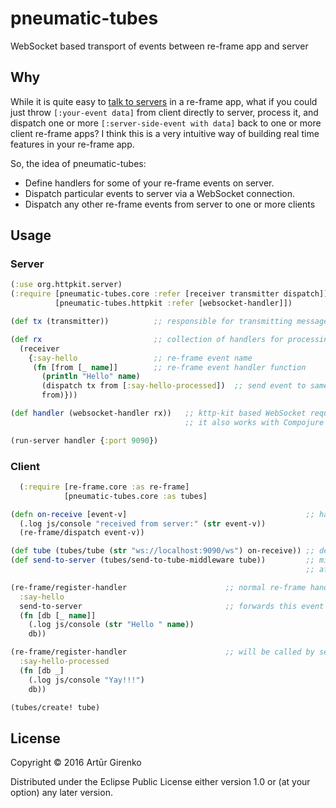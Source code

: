 # pneumatic-tubes

WebSocket based transport of events between re-frame app and server

## Why

While it is quite easy to [talk to servers](https://github.com/Day8/re-frame/wiki/Talking-To-Servers)
in a re-frame app, what if you could just throw `[:your-event data]` from client directly to server,
process it, and dispatch one or more `[:server-side-event with data]` back to one or more client re-frame apps?
I think this is a very intuitive way of building real time features in your re-frame app.

So, the idea of pneumatic-tubes:
* Define handlers for some of your re-frame events on server.
* Dispatch particular events to server via a WebSocket connection.
* Dispatch any other re-frame events from server to one or more clients

## Usage

### Server

```clojure
(:use org.httpkit.server)
(:require [pneumatic-tubes.core :refer [receiver transmitter dispatch]]
          [pneumatic-tubes.httpkit :refer [websocket-handler]])

(def tx (transmitter))          ;; responsible for transmitting messages to one or more clients

(def rx                         ;; collection of handlers for processing incoming messages
  (receiver
    {:say-hello                 ;; re-frame event name
     (fn [from [_ name]]        ;; re-frame event handler function
       (println "Hello" name)
       (dispatch tx from [:say-hello-processed])  ;; send event to same 'tube' where :say-hello came from
       from)}))

(def handler (websocket-handler rx))   ;; kttp-kit based WebSocket request handler
                                       ;; it also works with Compojure routes

(run-server handler {:port 9090})
```
### Client

```clojure
  (:require [re-frame.core :as re-frame]
            [pneumatic-tubes.core :as tubes]

(defn on-receive [event-v]                                        ;; handler of incoming events from server
  (.log js/console "received from server:" (str event-v))
  (re-frame/dispatch event-v))

(def tube (tubes/tube (str "ws://localhost:9090/ws") on-receive)) ;; definition of event 'tube' over WebSocket
(def send-to-server (tubes/send-to-tube-middleware tube))         ;; middleware to send event to server
                                                                  ;; after it is processed on client

(re-frame/register-handler                      ;; normal re-frame handler
  :say-hello
  send-to-server                                ;; forwards this event also to server
  (fn [db [_ name]]
    (.log js/console (str "Hello " name))
    db))

(re-frame/register-handler                      ;; will be called by server
  :say-hello-processed
  (fn [db _]
    (.log js/console "Yay!!!")
    db))

(tubes/create! tube)
```

## License

Copyright © 2016 Artūr Girenko

Distributed under the Eclipse Public License either version 1.0 or (at
your option) any later version.

